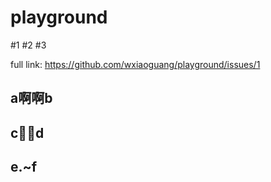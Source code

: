 # playground

#1
#2
#3

full link: https://github.com/wxiaoguang/playground/issues/1


## a啊啊b

## c🤔️🤔️d

## e.~f
